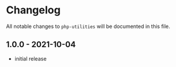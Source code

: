 # Changelog

All notable changes to `php-utilities` will be documented in this file.

## 1.0.0 - 2021-10-04

- initial release
